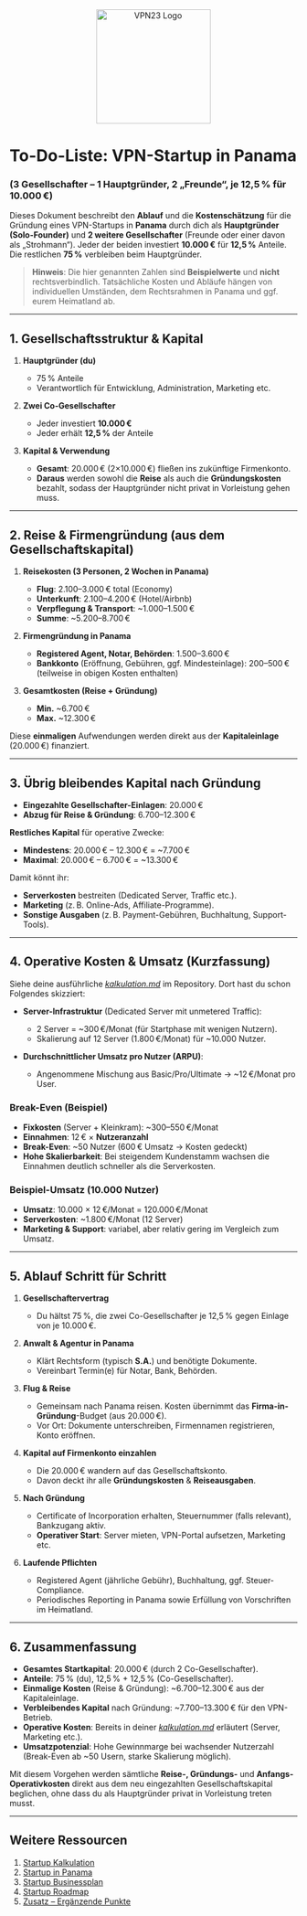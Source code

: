 <div align="center">
    <img src="https://x3.dynu.com/assets/logo-D3O0-4lF.png" alt="VPN23 Logo" width="200"/>
</div>

# To-Do-Liste: VPN-Startup in Panama  
### (3 Gesellschafter – 1 Hauptgründer, 2 „Freunde“, je 12,5 % für 10.000 €)

Dieses Dokument beschreibt den **Ablauf** und die **Kostenschätzung** für die Gründung eines VPN-Startups in **Panama** durch dich als **Hauptgründer (Solo-Founder)** und **2 weitere Gesellschafter** (Freunde oder einer davon als „Strohmann“). Jeder der beiden investiert **10.000 €** für **12,5 %** Anteile. Die restlichen **75 %** verbleiben beim Hauptgründer.

> **Hinweis**: Die hier genannten Zahlen sind **Beispielwerte** und **nicht** rechtsverbindlich. Tatsächliche Kosten und Abläufe hängen von individuellen Umständen, dem Rechtsrahmen in Panama und ggf. eurem Heimatland ab.

---

## 1. Gesellschaftsstruktur & Kapital

1. **Hauptgründer (du)**  
   - 75 % Anteile  
   - Verantwortlich für Entwicklung, Administration, Marketing etc.

2. **Zwei Co-Gesellschafter**  
   - Jeder investiert **10.000 €**  
   - Jeder erhält **12,5 %** der Anteile

3. **Kapital & Verwendung**  
   - **Gesamt**: 20.000 € (2×10.000 €) fließen ins zukünftige Firmenkonto.  
   - **Daraus** werden sowohl die **Reise** als auch die **Gründungskosten** bezahlt, sodass der Hauptgründer nicht privat in Vorleistung gehen muss.

---

## 2. Reise & Firmengründung (aus dem Gesellschaftskapital)

1. **Reisekosten (3 Personen, 2 Wochen in Panama)**  
   - **Flug**: 2.100–3.000 € total (Economy)  
   - **Unterkunft**: 2.100–4.200 € (Hotel/Airbnb)  
   - **Verpflegung & Transport**: ~1.000–1.500 €  
   - **Summe**: ~5.200–8.700 €  

2. **Firmengründung in Panama**  
   - **Registered Agent, Notar, Behörden**: 1.500–3.600 €  
   - **Bankkonto** (Eröffnung, Gebühren, ggf. Mindesteinlage): 200–500 € (teilweise in obigen Kosten enthalten)  

3. **Gesamtkosten (Reise + Gründung)**  
   - **Min.** ~6.700 €  
   - **Max.** ~12.300 €  

Diese **einmaligen** Aufwendungen werden direkt aus der **Kapitaleinlage** (20.000 €) finanziert.

---

## 3. Übrig bleibendes Kapital nach Gründung

- **Eingezahlte Gesellschafter-Einlagen**: 20.000 €  
- **Abzug für Reise & Gründung**: 6.700–12.300 €  

**Restliches Kapital** für operative Zwecke:  
- **Mindestens**: 20.000 € – 12.300 € = ~7.700 €  
- **Maximal**: 20.000 € – 6.700 € = ~13.300 €

Damit könnt ihr:
- **Serverkosten** bestreiten (Dedicated Server, Traffic etc.).  
- **Marketing** (z. B. Online-Ads, Affiliate-Programme).  
- **Sonstige Ausgaben** (z. B. Payment-Gebühren, Buchhaltung, Support-Tools).

---

## 4. Operative Kosten & Umsatz (Kurzfassung)

Siehe deine ausführliche [*kalkulation.md*](https://github.com/xheen908/VPN23_/blob/main/kalkulation.md) im Repository. Dort hast du schon Folgendes skizziert:

- **Server-Infrastruktur** (Dedicated Server mit unmetered Traffic):  
  - 2 Server = ~300 €/Monat (für Startphase mit wenigen Nutzern).  
  - Skalierung auf 12 Server (1.800 €/Monat) für ~10.000 Nutzer.

- **Durchschnittlicher Umsatz pro Nutzer (ARPU)**:  
  - Angenommene Mischung aus Basic/Pro/Ultimate → ~12 €/Monat pro User.

### Break-Even (Beispiel)

- **Fixkosten** (Server + Kleinkram): ~300–550 €/Monat  
- **Einnahmen**: 12 € × **Nutzeranzahl**  
- **Break-Even**: ~50 Nutzer (600 € Umsatz → Kosten gedeckt)  
- **Hohe Skalierbarkeit**: Bei steigendem Kundenstamm wachsen die Einnahmen deutlich schneller als die Serverkosten.

### Beispiel-Umsatz (10.000 Nutzer)

- **Umsatz**: 10.000 × 12 €/Monat = 120.000 €/Monat  
- **Serverkosten**: ~1.800 €/Monat (12 Server)  
- **Marketing & Support**: variabel, aber relativ gering im Vergleich zum Umsatz.  

---

## 5. Ablauf Schritt für Schritt

1. **Gesellschaftervertrag**  
   - Du hältst 75 %, die zwei Co-Gesellschafter je 12,5 % gegen Einlage von je 10.000 €.

2. **Anwalt & Agentur in Panama**  
   - Klärt Rechtsform (typisch **S.A.**) und benötigte Dokumente.  
   - Vereinbart Termin(e) für Notar, Bank, Behörden.

3. **Flug & Reise**  
   - Gemeinsam nach Panama reisen. Kosten übernimmt das **Firma-in-Gründung**-Budget (aus 20.000 €).  
   - Vor Ort: Dokumente unterschreiben, Firmennamen registrieren, Konto eröffnen.

4. **Kapital auf Firmenkonto einzahlen**  
   - Die 20.000 € wandern auf das Gesellschaftskonto.  
   - Davon deckt ihr alle **Gründungskosten** & **Reiseausgaben**.

5. **Nach Gründung**  
   - Certificate of Incorporation erhalten, Steuernummer (falls relevant), Bankzugang aktiv.  
   - **Operativer Start**: Server mieten, VPN-Portal aufsetzen, Marketing etc.

6. **Laufende Pflichten**  
   - Registered Agent (jährliche Gebühr), Buchhaltung, ggf. Steuer-Compliance.  
   - Periodisches Reporting in Panama sowie Erfüllung von Vorschriften im Heimatland.

---

## 6. Zusammenfassung

- **Gesamtes Startkapital**: 20.000 € (durch 2 Co-Gesellschafter).  
- **Anteile**: 75 % (du), 12,5 % + 12,5 % (Co-Gesellschafter).  
- **Einmalige Kosten** (Reise & Gründung): ~6.700–12.300 € aus der Kapitaleinlage.  
- **Verbleibendes Kapital** nach Gründung: ~7.700–13.300 € für den VPN-Betrieb.  
- **Operative Kosten**: Bereits in deiner [*kalkulation.md*](https://github.com/xheen908/VPN23_/blob/main/kalkulation.md) erläutert (Server, Marketing etc.).  
- **Umsatzpotenzial**: Hohe Gewinnmarge bei wachsender Nutzerzahl (Break-Even ab ~50 Usern, starke Skalierung möglich).

Mit diesem Vorgehen werden sämtliche **Reise-, Gründungs-** und **Anfangs-Operativkosten** direkt aus dem neu eingezahlten Gesellschaftskapital beglichen, ohne dass du als Hauptgründer privat in Vorleistung treten musst.

---

## Weitere Ressourcen

1. [Startup Kalkulation](https://github.com/xheen908/VPN23_/blob/main/startup_kalkulation.md)  
2. [Startup in Panama](https://github.com/xheen908/VPN23_/blob/main/startup_panama.md)  
3. [Startup Businessplan](https://github.com/xheen908/VPN23_/blob/main/startup_buisnessplan.md)  
4. [Startup Roadmap](https://github.com/xheen908/VPN23_/blob/main/startup_roadmap.md)  
5. [Zusatz – Ergänzende Punkte](https://github.com/xheen908/VPN23_/blob/main/zusatz.md)
